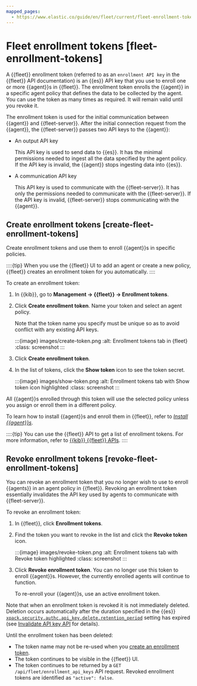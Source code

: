 ```yaml
---
mapped_pages:
  - https://www.elastic.co/guide/en/fleet/current/fleet-enrollment-tokens.html
---
```


# Fleet enrollment tokens [fleet-enrollment-tokens]

A {{fleet}} enrollment token (referred to as an `enrollment API key` in the {{fleet}} API documentation) is an {{es}} API key that you use to enroll one or more {{agent}}s in {{fleet}}. The enrollment token enrolls the {{agent}} in a specific agent policy that defines the data to be collected by the agent. You can use the token as many times as required. It will remain valid until you revoke it.

The enrollment token is used for the initial communication between {{agent}} and {{fleet-server}}. After the initial connection request from the {{agent}}, the {{fleet-server}} passes two API keys to the {{agent}}:

* An output API key

    This API key is used to send data to {{es}}. It has the minimal permissions needed to ingest all the data specified by the agent policy. If the API key is invalid, the {{agent}} stops ingesting data into {{es}}.

* A communication API key

    This API key is used to communicate with the {{fleet-server}}. It has only the permissions needed to communicate with the {{fleet-server}}. If the API key is invalid, {{fleet-server}} stops communicating with the {{agent}}.



## Create enrollment tokens [create-fleet-enrollment-tokens]

Create enrollment tokens and use them to enroll {{agent}}s in specific policies.

::::{tip}
When you use the {{fleet}} UI to add an agent or create a new policy, {{fleet}} creates an enrollment token for you automatically.
::::


To create an enrollment token:

1. In {{kib}}, go to **Management → {{fleet}} → Enrollment tokens**.
2. Click  **Create enrollment token**. Name your token and select an agent policy.

    Note that the token name you specify must be unique so as to avoid conflict with any existing API keys.

    :::{image} images/create-token.png
    :alt: Enrollment tokens tab in {fleet}
    :class: screenshot
    :::

3. Click **Create enrollment token**.
4. In the list of tokens, click the **Show token** icon to see the token secret.

    :::{image} images/show-token.png
    :alt: Enrollment tokens tab with Show token icon highlighted
    :class: screenshot
    :::


All {{agent}}s enrolled through this token will use the selected policy unless you assign or enroll them in a different policy.

To learn how to install {{agent}}s and enroll them in {{fleet}}, refer to [*Install {{agent}}s*](/reference/ingestion-tools/fleet/install-elastic-agents.md).

::::{tip}
You can use the {{fleet}} API to get a list of enrollment tokens. For more information, refer to [{{kib}} {{fleet}} APIs](/reference/ingestion-tools/fleet/fleet-api-docs.md).
::::



## Revoke enrollment tokens [revoke-fleet-enrollment-tokens]

You can revoke an enrollment token that you no longer wish to use to enroll {{agents}} in an agent policy in {{fleet}}. Revoking an enrollment token essentially invalidates the API key used by agents to communicate with {{fleet-server}}.

To revoke an enrollment token:

1. In {{fleet}}, click **Enrollment tokens**.
2. Find the token you want to revoke in the list and click the **Revoke token** icon.

    :::{image} images/revoke-token.png
    :alt: Enrollment tokens tab with Revoke token highlighted
    :class: screenshot
    :::

3. Click **Revoke enrollment token**. You can no longer use this token to enroll {{agent}}s. However, the currently enrolled agents will continue to function.

    To re-enroll your {{agent}}s, use an active enrollment token.


Note that when an enrollment token is revoked it is not immediately deleted. Deletion occurs automatically after the duration specified in the {{es}} [`xpack.security.authc.api_key.delete.retention_period`](elasticsearch://reference/elasticsearch/configuration-reference/security-settings.md#api-key-service-settings-delete-retention-period) setting has expired (see [Invalidate API key API](https://www.elastic.co/docs/api/doc/elasticsearch/operation/operation-security-invalidate-api-key) for details).

Until the enrollment token has been deleted:

* The token name may not be re-used when you [create an enrollment token](#create-fleet-enrollment-tokens).
* The token continues to be visible in the {{fleet}} UI.
* The token continues to be returned by a `GET /api/fleet/enrollment_api_keys` API request. Revoked enrollment tokens are identified as `"active": false`.

